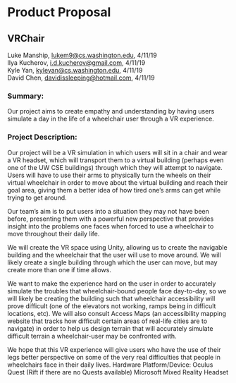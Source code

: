 # Product Proposal
## VRChair

Luke Manship, lukem9@cs.washington.edu, 4/11/19<br>
Ilya Kucherov, i.d.kucherov@gmail.com, 4/11/19<br>
Kyle Yan, kyleyan@cs.washington.edu, 4/11/19<br>
David Chen, davidissleeping@hotmail.com, 4/11/19<br>

### Summary:
Our project aims to create empathy and understanding by having users simulate a day in the life of a wheelchair user through a VR experience.

### Project Description:
Our project will be a VR simulation in which users will sit in a chair and wear a VR headset, which will transport them to a virtual building (perhaps even one of the UW CSE buildings) through which they will attempt to navigate. Users will have to use their arms to physically turn the wheels on their virtual wheelchair in order to move about the virtual building and reach their goal area, giving them a better idea of how tired one’s arms can get while trying to get around.

Our team’s aim is to put users into a situation they may not have been before, presenting them with a powerful new perspective that provides insight into the problems one faces when forced to use a wheelchair to move throughout their daily life.

We will create the VR space using Unity, allowing us to create the navigable building
and the wheelchair that the user will use to move around. We will likely create a single building
through which the user can move, but may create more than one if time allows.

We want to make
the experience hard on the user in order to accurately simulate the troubles that
wheelchair-bound people face day-to-day, so we will likely be creating the building such that
wheelchair accessibility will prove difficult (one of the elevators not working, ramps being in
difficult locations, etc). We will also consult Access Maps (an accessibility mapping website that
tracks how difficult certain areas of real-life cities are to navigate) in order to help us design
terrain that will accurately simulate difficult terrain a wheelchair-user may be confronted with.

We hope that this VR experience will give users who have the use of their legs better perspective
on some of the very real difficulties that people in wheelchairs face in their daily lives.
Hardware Platform/Device:
Oculus Quest (Rift if there are no Quests available)
Microsoft Mixed Reality Headset
